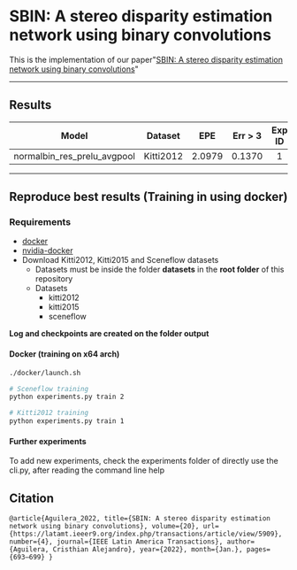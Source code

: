 # SBIN: A stereo disparity estimation network using binary convolutions
This is the implementation of our paper"[SBIN: A stereo disparity estimation network using binary convolutions](https://latamt.ieeer9.org/index.php/transactions/article/view/5909)"

---

## Results

| Model | Dataset | EPE | Err > 3 | Exp ID|
|:-----:|:-------:|:---:|:-------:|:------:|
| normalbin_res_prelu_avgpool| Kitti2012| 2.0979 | 0.1370 | 1 |

---

## Reproduce best results (Training in using docker)

### Requirements

- [docker](https://docs.docker.com/engine/install/ubuntu/)
- [nvidia-docker](https://github.com/NVIDIA/nvidia-docker)
- Download Kitti2012, Kitti2015 and Sceneflow datasets
    - Datasets must be inside the folder **datasets** in the **root folder** of this repository
    - Datasets
        - kitti2012
        - kitti2015
        - sceneflow

**Log and checkpoints are created on the folder output**

#### Docker (training on x64 arch)

```bash
./docker/launch.sh

# Sceneflow training
python experiments.py train 2

# Kitti2012 training 
python experiments.py train 1
```

#### Further experiments

To add new experiments, check the experiments folder of directly use the cli.py, after reading the command line help

## Citation
```
@article{Aguilera_2022, title={SBIN: A stereo disparity estimation network using binary convolutions}, volume={20}, url={https://latamt.ieeer9.org/index.php/transactions/article/view/5909}, number={4}, journal={IEEE Latin America Transactions}, author={Aguilera, Cristhian Alejandro}, year={2022}, month={Jan.}, pages={693–699} }
```

